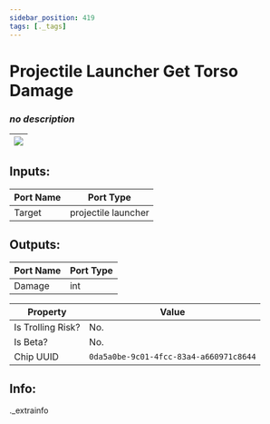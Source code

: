```yaml
---
sidebar_position: 419
tags: [._tags]
---
```


# Projectile Launcher Get Torso Damage


### *no description*

| ![](https://images-ext-2.discordapp.net/external/MPmIaQzlEPmgGWlgi-WxBBXt0Bjv_zWPkg1y1f_sy3s/https/www.recroomcircuits.com/image/circuit/absolute-value?width=206&height=108) |
|-----|

## Inputs:
| Port Name | Port Type |
|-----------|-----------|
| Target | projectile launcher |

## Outputs:
| Port Name | Port Type |
|-----------|-----------|
| Damage | int | 

| Property  | Value |
|-------------------|-----------|
| Is Trolling Risk? | No. |
| Is Beta? | No. |
| Chip UUID | `0da5a0be-9c01-4fcc-83a4-a660971c8644` |

## Info:
._extrainfo